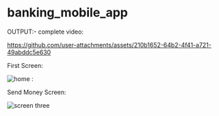 # banking_mobile_app

OUTPUT:-
complete video:

https://github.com/user-attachments/assets/210b1652-64b2-4f41-a721-49abddc5e630

First Screen:

![home](https://github.com/Yashu-Chaudhary/Banking-Mobile-App/assets/137476521/7a7aedf6-77d9-405c-b55d-be41b4652eae)
:


Send Money Screen:

![screen three](https://github.com/Yashu-Chaudhary/Banking-Mobile-App/assets/137476521/e563e428-5b6a-4bb3-8e07-cc2b04f05521)
